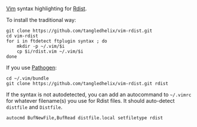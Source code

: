 
[Vim][] syntax highlighting for [Rdist][].

[vim]: http://www.vim.org/
[rdist]: http://www.magnicomp.com/products/rdist/rdist.shtml

To install the traditional way:

    git clone https://github.com/tangledhelix/vim-rdist.git
    cd vim-rdist
    for i in ftdetect ftplugin syntax ; do
        mkdir -p ~/.vim/$i
        cp $i/rdist.vim ~/.vim/$i
    done

If you use [Pathogen][]:

[pathogen]: https://github.com/tpope/vim-pathogen

    cd ~/.vim/bundle
    git clone https://github.com/tangledhelix/vim-rdist.git rdist

If the syntax is not autodetected, you can add an autocommand to `~/.vimrc`
for whatever filename(s) you use for Rdist files. It should auto-detect
`distfile` and `Distfile`.

    autocmd BufNewFile,BufRead distfile.local setfiletype rdist

